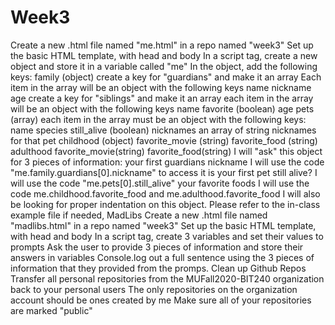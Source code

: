 # Week3
Create a new .html file named "me.html" in a repo named "week3" Set up the basic HTML template, with head and body In a script tag, create a new object and store it in a variable called "me" In the object, add the following keys: family (object) create a key for "guardians" and make it an array Each item in the array will be an object with the following keys name nickname age create a key for "siblings" and make it an array each item in the array will be an object with the following keys name favorite (boolean) age pets (array) each item in the array must be an object with the following keys: name species still_alive (boolean) nicknames an array of string nicknames for that pet  childhood (object) favorite_movie (string) favorite_food (string) adulthood favorite_movie(string) favorite_food(string) I will "ask" this object for 3 pieces of information:  your first guardians nickname  I will use the code "me.family.guardians[0].nickname" to access it is your first pet still alive? I will use the code "me.pets[0].still_alive" your favorite foods I will use the code me.childhood.favorite_food and me.adulthood.favorite_food I will also be looking for proper indentation on this object. Please refer to the in-class example file if needed,      MadLibs Create a new .html file named "madlibs.html" in a repo named "week3" Set up the basic HTML template, with head and body In a script tag, create 3 variables and set their values to prompts Ask the user to provide 3 pieces of information and store their answers in variables Console.log out a full sentence using the 3 pieces of information that they provided from the promps. Clean up Github Repos Transfer all personal repositories from the MUFall2020-BIT240 organization back to your personal users The only repositories on the organization account should be ones created by me Make sure all of your repositories are marked "public"

